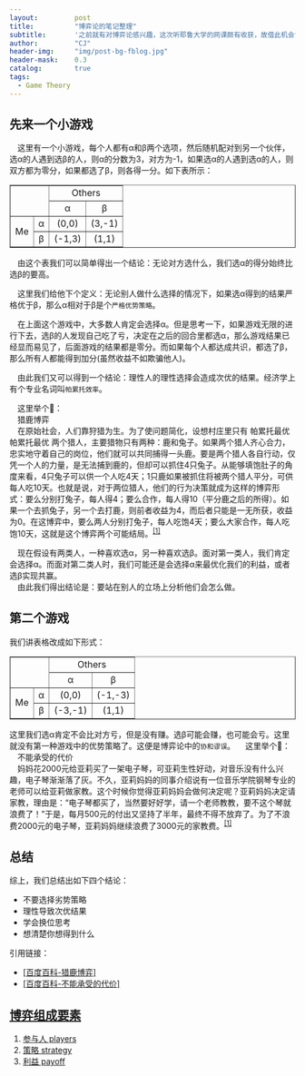 ```yaml
---
layout: 		post
title: 			"博弈论的笔记整理"
subtitle: 		'之前就有对博弈论感兴趣，这次听耶鲁大学的网课颇有收获，故借此机会记点笔记'
author: 		"CJ"
header-img: 	"img/post-bg-fblog.jpg"
header-mask: 	0.3
catalog: 		true
tags:
  - Game Theory
---
```


## 先来一个小游戏
&emsp;这里有一个小游戏，每个人都有α和β两个选项，然后随机配对到另一个伙伴，选α的人遇到选β的人，则α的分数为3，对方为-1，如果选α的人遇到选α的人，则双方都为零分，如果都选了β，则各得一分。如下表所示：  
<table border="1px" style="border-collapse: collapse;">
        <tr>
            <td colspan="2" rowspan="2"></td>
            <td colspan="2" align="center">Others</td>
        </tr>
        <tr>
            <td align="center">α</td>
            <td align="center">β</td>
        </tr>
        <tr>
            <td rowspan="2" align="center">Me</td>
            <td align="center">α</td>
            <td align="center">(0,0)</td>
            <td align="center">(3,-1)</td>
        </tr>
        <tr>
            <td align="center">β</td>
            <td align="center">(-1,3)</td>
            <td align="center">(1,1)</td>
        </tr>
    </table>

&emsp;由这个表我们可以简单得出一个结论：无论对方选什么，我们选α的得分始终比选β的要高。 
   
&emsp;这里我们给他下个定义：无论别人做什么选择的情况下，如果选α得到的结果严格优于β，那么α相对于β是个```严格优势策略```。

&emsp;在上面这个游戏中，大多数人肯定会选择α。但是思考一下，如果游戏无限的进行下去，选β的人发现自己吃了亏，决定在之后的回合里都选α，那么游戏结果已经显而易见了，后面游戏的结果都是零分。而如果每个人都达成共识，都选了β，那么所有人都能得到加分(虽然收益不如欺骗他人)。

&emsp;由此我们又可以得到一个结论：理性人的理性选择会造成次优的结果。经济学上有个专业名词叫```帕累托效率```。

&emsp;这里举个🌰：  
&emsp;猎鹿博弈  
&emsp;在原始社会，人们靠狩猎为生。为了使问题简化，设想村庄里只有
帕累托最优
帕累托最优
两个猎人，主要猎物只有两种：鹿和兔子。如果两个猎人齐心合力，忠实地守着自己的岗位，他们就可以共同捕得一头鹿。要是两个猎人各自行动，仅凭一个人的力量，是无法捕到鹿的，但却可以抓住4只兔子。从能够填饱肚子的角度来看，4只兔子可以供一个人吃4天；1只鹿如果被抓住将被两个猎人平分，可供每人吃10天。也就是说，对于两位猎人，他们的行为决策就成为这样的博弈形式：要么分别打兔子，每人得4；要么合作，每人得10（平分鹿之后的所得）。如果一个去抓兔子，另一个去打鹿，则前者收益为4，而后者只能是一无所获，收益为0。在这博弈中，要么两人分别打兔子，每人吃饱4天；要么大家合作，每人吃饱10天，这就是这个博弈两个可能结局。<sup>[[1]](#ref1)</sup>

&emsp;现在假设有两类人，一种喜欢选α，另一种喜欢选β。面对第一类人，我们肯定会选择α。而面对第二类人时，我们可能还是会选择α来最优化我们的利益，或者选β实现共赢。  
&emsp;由此我们得出结论是：要站在别人的立场上分析他们会怎么做。

## 第二个游戏
我们讲表格改成如下形式：
<table border="1px" style="border-collapse: collapse;">
        <tr>
            <td colspan="2" rowspan="2"></td>
            <td colspan="2" align="center">Others</td>
        </tr>
        <tr>
            <td align="center">α</td>
            <td align="center">β</td>
        </tr>
        <tr>
            <td rowspan="2" align="center">Me</td>
            <td align="center">α</td>
            <td align="center">(0,0)</td>
            <td align="center">(-1,-3)</td>
        </tr>
        <tr>
            <td align="center">β</td>
            <td align="center">(-3,-1)</td>
            <td align="center">(1,1)</td>
        </tr>
    </table>

这里我们选α肯定不会比对方亏，但是没有赚。选β可能会赚，也可能会亏。这里就没有第一种游戏中的优势策略了。这便是博弈论中的```协和谬误```。
&emsp;这里举个🌰：   
&emsp;不能承受的代价  
&emsp;妈妈花2000元给亚莉买了一架电子琴，可亚莉生性好动，对音乐没有什么兴趣，电子琴渐渐落了灰。不久，亚莉妈妈的同事介绍说有一位音乐学院钢琴专业的老师可以给亚莉做家教。这个时候你觉得亚莉妈妈会做何决定呢？亚莉妈妈决定请家教，理由是：“电子琴都买了，当然要好好学，请一个老师教教，要不这个琴就浪费了！”于是，每月500元的付出又坚持了半年，最终不得不放弃了。为了不浪费2000元的电子琴，亚莉妈妈继续浪费了3000元的家教费。<sup>[[1]](#ref2)</sup>




## 总结
综上，我们总结出如下四个结论：
  
- 不要选择劣势策略  
- 理性导致次优结果  
- 学会换位思考  
- 想清楚你想得到什么    




引用链接：  

- <a id="ref1" href="https://baike.baidu.com/item/%E5%B8%95%E7%B4%AF%E6%89%98%E6%9C%80%E4%BC%98/1768788?fromtitle=%E5%B8%95%E7%B4%AF%E6%89%98%E6%95%88%E7%8E%87&fromid=3664561&fr=aladdin#1_3">[百度百科-猎鹿博弈]
- <a id="ref1" href="https://baike.baidu.com/item/%E5%8D%8F%E5%92%8C%E8%B0%AC%E8%AF%AF/1217416?fr=aladdin">[百度百科-不能承受的代价]

## 博弈组成要素
1. 参与人 players
2. 策略   strategy
3. 利益   payoff